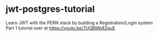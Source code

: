 # jwt-postgres-tutorial
Learn JWT with the PERN stack by building a Registration/Login system Part 1 tutorial over at https://youtu.be/7UQBMb8ZpuE

